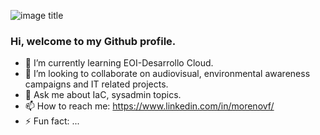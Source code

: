 ![image title](https://rushter.com/counter.svg)

### Hi, welcome to my Github profile.

- 🌱 I’m currently learning EOI-Desarrollo Cloud.
- 👯 I’m looking to collaborate on audiovisual, environmental awareness campaigns and IT related projects.
- 💬 Ask me about IaC, sysadmin topics.
- 📫 How to reach me: https://www.linkedin.com/in/morenovf/
- ⚡ Fun fact: ...

